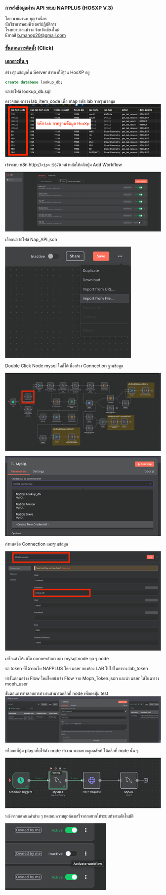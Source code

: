 ### การส่งข้อมูลผ่าน API ระบบ NAPPLUS (HOSXP V.3)

โดย นายมานพ  บุญจำเนียร   
นักวิชาการคอมพิวเตอร์ปฏิบัติการ   
โรงพยาบาลแม่วาง จังหวัดเชียงใหม่    
Email b.manop20@gmail.com

### [ขั้นตอนการติดตั้ง](https://github.com/bmanop20/NapPlus-N8N-API/tree/main/shell) (Click)

### [เอกสารอื่น ๆ ](https://drive.google.com/drive/folders/1-3XP6dKwj2rolfeSuIxmtjf38OdXCTyY)

สร้างฐานข้อมูลใน Server สำรองที่มีฐาน HosXP อยู่

```sql
create database lookup_db;
```

นำเข้าไฟล์ lookup_db.sql

ตรวจสอบตาราง lab_item_code เพื่อ map รหัส lab จากฐานข้อมูล![1725452870346](image/README/1725452870346.png)

เข้าระบบ n8n  http://`<ip>:5678` หน้าหลักให้คลิกปุ่ม Add Workflow

![1725453418350](image/README/1725453418350.png)

เลือกนำเข้าไฟล์ Nap_API.json

![1725453408487](image/README/1725453408487.png)

Double Click Node mysql ใดก็ได้เพื่อสร้าง Connection ฐานข้อมูล

![1725453735447](image/README/1725453735447.png)

![1725453761160](image/README/1725453761160.png)

กำหนดชื่อ Connection และฐานข้อมูล 

![1725453847116](image/README/1725453847116.png)

เสร็จแล้วให้แก้ไข connection ของ mysql node ทุก ๆ node 

นำ token ที่ได้จากเว็บ NAPPLUS โดย user ของห้อง LAB ไปใส่ในตาราง lab_token

ทำขั้นตอนสร้าง Flow ใหม่โดยนำเข้า Flow จาก Moph_Token.json และนำ user ใส่ในตาราง moph_user 

ขั้นตอนการทำสอบการทำงานสามารถคลิกที่ node เพื่อกดปุ่ม test ![1725455095165](image/README/1725455095165.png)

หรือกดที่ปุ่ม play เพื่อให้ตัว node ทำงาน หากอยากดูผลลัพท์ ให้คลิกที่ node นั้น ๆ 

![1725455134648](image/README/1725455134648.png)


หลังจากกดหนดค่าต่าง ๆ ทดสอบความถูกต้องเสร็จหากอยากให้ระบบทำงานอัตโนมัติ

![1725455440642](image/README/1725455440642.png)
